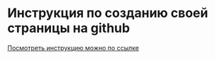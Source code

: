 # Инструкция по созданию своей страницы на github

[Посмотреть инструкцию можно по ссылке](yarmolinskiyam-yandex.github.io)
